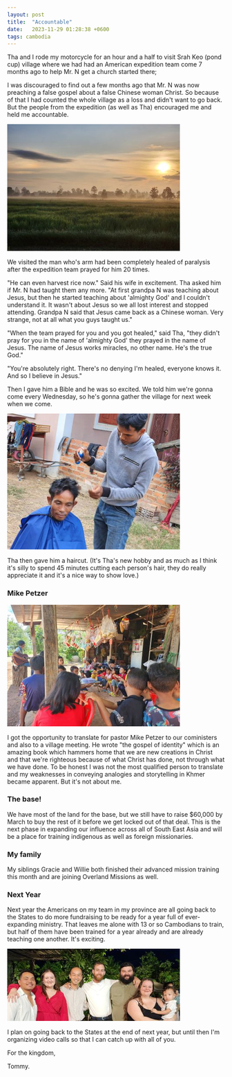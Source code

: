 ```yaml
---
layout: post
title:  "Accountable"
date:   2023-11-29 01:28:38 +0600
tags: cambodia
---
```


Tha and I rode my motorcycle for an hour and a half to visit Srah Keo (pond cup) village where we had had an American expedition team come 7 months ago to help Mr. N get a church started there;

I was discouraged to find out a few months ago that Mr. N was now preaching a false gospel about a false Chinese woman Christ. So because of that I had counted the whole village as a loss and didn't want to go back. But the people from the expedition (as well as Tha) encouraged me and held me accountable.

![](/assets/pics/2023/beauty.jpg)

We visited the man who's arm had been completely healed of paralysis after the expedition team prayed for him 20 times.

"He can even harvest rice now." Said his wife in excitement. Tha asked him if Mr. N had taught them any more. "At first grandpa N was teaching about Jesus, but then he started teaching about 'almighty God' and I couldn't understand it. It wasn't about Jesus so we all lost interest and stopped attending. Grandpa N said that Jesus came back as a Chinese woman. Very strange, not at all what you guys taught us."

"When the team prayed for you and you got healed," said Tha, "they didn't pray for you in the name of 'almighty God' they prayed in the name of Jesus. The name of Jesus works miracles, no other name. He's the true God."

"You're absolutely right. There's no denying I'm healed, everyone knows it. And so I believe in Jesus."

Then I gave him a Bible and he was so excited. We told him we're gonna come every Wednesday, so he's gonna gather the village for next week when we come.

![Tha cuts lefty's hair](/assets/pics/2023/thacutlefty.jpg)

Tha then gave him a haircut. (It's Tha's new hobby and as much as I think it's silly to spend 45 minutes cutting each person's hair, they do really appreciate it and it's a nice way to show love.)

### Mike Petzer

![](/assets/pics/2023/preynoko.jpg)

I got the opportunity to translate for pastor Mike Petzer to our coministers and also to a village meeting. He wrote "the gospel of identity" which is an amazing book which hammers home that we are new creations in Christ and that we're righteous because of what Christ has done, not through what we have done. To be honest I was not the most qualified person to translate and my weaknesses in conveying analogies and storytelling in Khmer became apparent. But it's not about me.

### The base!

We have most of the land for the base, but we still have to raise $60,000 by March to buy the rest of it before we get locked out of that deal. This is the next phase in expanding our influence across all of South East Asia and will be a place for training indigenous as well as foreign missionaries.

### My family

My siblings Gracie and Willie both finished their advanced mission training this month and are joining Overland Missions as well.

### Next Year

Next year the Americans on my team in my province are all going back to the States to do more fundraising to be ready for a year full of ever-expanding ministry. That leaves me alone with 13 or so Cambodians to train, but half of them have been trained for a year already and are already teaching one another. It's exciting.

![Oddar Meanchey team](/assets/pics/2023/teamoddar.jpg)

I plan on going back to the States at the end of next year, but until then I'm organizing video calls so that I can catch up with all of you.

For the kingdom,

Tommy.
